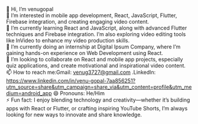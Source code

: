 👋 Hi, I’m venugopal  
👀 I’m interested in mobile app development, React, JavaScript, Flutter, Firebase integration, and creating engaging video content.  
🌱 I’m currently learning React and JavaScript, along with advanced Flutter techniques and Firebase integration. I’m also exploring video editing tools like InVideo to enhance my video production skills.  
💼 I’m currently doing an internship at Digital Ipsum Company, where I’m gaining hands-on experience on Web Development using React.  
💞️ I’m looking to collaborate on React and mobile app projects, especially quiz applications, and create motivational and inspirational video content.  
📫 How to reach me:Gmail: venug3727@gmail.com .LinkedIn: https://www.linkedin.com/in/venu-gopal-7aa856251?utm_source=share&utm_campaign=share_via&utm_content=profile&utm_medium=android_app
😄 Pronouns: He/Him  
⚡ Fun fact: I enjoy blending technology and creativity—whether it’s building apps with React or Flutter, or crafting inspiring YouTube Shorts, I’m always looking for new ways to innovate and share knowledge.
